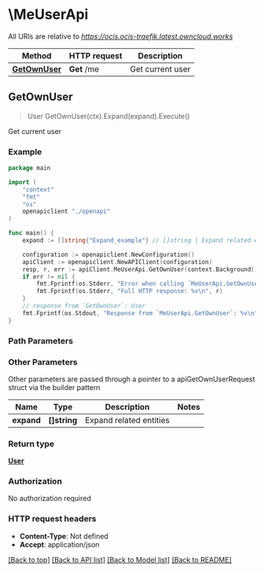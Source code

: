 # \MeUserApi

All URIs are relative to *https://ocis.ocis-traefik.latest.owncloud.works*

Method | HTTP request | Description
------------- | ------------- | -------------
[**GetOwnUser**](MeUserApi.md#GetOwnUser) | **Get** /me | Get current user



## GetOwnUser

> User GetOwnUser(ctx).Expand(expand).Execute()

Get current user

### Example

```go
package main

import (
    "context"
    "fmt"
    "os"
    openapiclient "./openapi"
)

func main() {
    expand := []string{"Expand_example"} // []string | Expand related entities (optional)

    configuration := openapiclient.NewConfiguration()
    apiClient := openapiclient.NewAPIClient(configuration)
    resp, r, err := apiClient.MeUserApi.GetOwnUser(context.Background()).Expand(expand).Execute()
    if err != nil {
        fmt.Fprintf(os.Stderr, "Error when calling `MeUserApi.GetOwnUser``: %v\n", err)
        fmt.Fprintf(os.Stderr, "Full HTTP response: %v\n", r)
    }
    // response from `GetOwnUser`: User
    fmt.Fprintf(os.Stdout, "Response from `MeUserApi.GetOwnUser`: %v\n", resp)
}
```

### Path Parameters



### Other Parameters

Other parameters are passed through a pointer to a apiGetOwnUserRequest struct via the builder pattern


Name | Type | Description  | Notes
------------- | ------------- | ------------- | -------------
 **expand** | **[]string** | Expand related entities | 

### Return type

[**User**](User.md)

### Authorization

No authorization required

### HTTP request headers

- **Content-Type**: Not defined
- **Accept**: application/json

[[Back to top]](#) [[Back to API list]](../README.md#documentation-for-api-endpoints)
[[Back to Model list]](../README.md#documentation-for-models)
[[Back to README]](../README.md)

